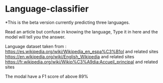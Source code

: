 # Language-classifier
*This is the beta version currently predicting three languages.

Read an article but confuse in knowing the language, Type it in here and the model will tell you the answer.

Language dataset taken from : https://es.wikipedia.org/wiki/Wikipedia_en_espa%C3%B1ol          and related sites
                              https://en.wikipedia.org/wiki/English_Wikipedia                  and related sites
                              https://fr.wikipedia.org/wiki/Wikip%C3%A9dia:Accueil_principal   and related sites
                              
                              
The modal have a F1 score of above 89%
